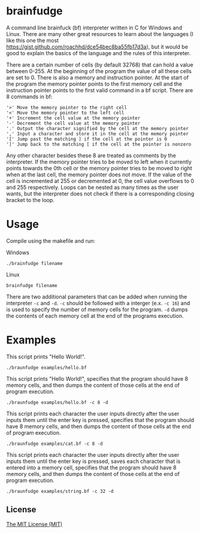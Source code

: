 # brainfudge
 A command line brainfuck (bf) interpreter written in C for Windows and Linux. There are many other great resources to learn about the languages (I like this one the most https://gist.github.com/roachhd/dce54bec8ba55fb17d3a), but it would be good to explain the basics of the language and the rules of this interpreter.

 There are a certain number of cells (by default 32768) that can hold a value between 0-255. At the beginning of the program the value of all these cells are set to 0. There is also a memory and instruction pointer. At the start of the program the memory pointer points to the first memory cell and the instruction pointer points to the first valid command in a bf script. There are 8 commands in bf:
 ```
 '>' Move the memory pointer to the right cell
 '<' Move the memory pointer to the left cell
 '+' Increment the cell value at the memory pointer
 '-' Decrement the cell value at the memory pointer
 '.' Output the character signified by the cell at the memory pointer
 ',' Input a character and store it in the cell at the memory pointer
 '[' Jump past the matching ] if the cell at the pointer is 0
 ']' Jump back to the matching [ if the cell at the pointer is nonzero
 ```
 Any other character besides these 8 are treated as comments by the interpreter. If the memory pointer tries to be moved to left when it currently points towards the 0th cell or the memory pointer tries to be moved to right when at the last cell, the memory pointer does not move. If the value of the cell is incremented at 255 or decremented at 0, the cell value overflows to 0 and 255 respectively. Loops can be nested as many times as the user wants, but the interpreter does not check if there is a corresponding closing bracket to the loop.

# Usage
Compile using the makefile and run:

Windows
```
./brainfudge filename
```

Linux
```
brainfudge filename
```

There are two additional parameters that can be added when running the interpreter `-c` and `-d`. `-c` should be followed with a interger (e.x. `-c 16`) and is used to specify the number of memory cells for the program. `-d` dumps the contents of each memory cell at the end of the programs execution.

# Examples
This script prints "Hello World!".
```
./braunfudge examples/hello.bf
```

This script prints "Hello World!", specifies that the program should have 8 memory cells, and then dumps the content of those cells at the end of program execution.
```
./braunfudge examples/hello.bf -c 8 -d
```

This script prints each character the user inputs directly after the user inputs them until the enter key is pressed, specifies that the program should have 8 memory cells, and then dumps the content of those cells at the end of program execution.
```
./braunfudge examples/cat.bf -c 8 -d
```

This script prints each character the user inputs directly after the user inputs them until the enter key is pressed, saves each character that is entered into a memory cell, specifies that the program should have 8 memory cells, and then dumps the content of those cells at the end of program execution.
```
./braunfudge examples/string.bf -c 32 -d
```

## License
[The MIT License (MIT)](http://opensource.org/licenses/mit-license.php)
